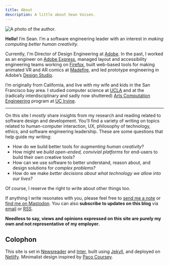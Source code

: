```yaml
---
title: About
description: A little about Sean Voisen.
---
```


<picture>
<source type="image/webp" srcset="{{ site.url }}/assets/images/sean_voisen@64.webp 64w, {{ site.url }}/assets/images/sean_voisen@128.webp 128w, {{ site.url }}/assets/images/sean_voisen@256.webp 256w">
<img src="/assets/images/svoisen@128.jpg" alt="A photo of the author." class="profile-image">
</picture>

**Hello!** I’m Sean. I’m a software engineering leader with an interest in _making computing better human creativity._

Currently, I'm Director of Design Engineering at <a href="https://adobe.com">Adobe</a>. In the past, I worked as an engineer on <a href="https://express.adobe.com">Adobe Express</a>, managed layout and accessibility engineering teams working on <a href="https://mozilla.org">Firefox</a>, built web-based tools for making animated VR and AR comics at <a href="https://techcrunch.com/2022/04/29/madefire-shuts-down/">Madefire</a>, and led prototype engineering in Adobe’s <a href="https://adobe.design">Design Studio</a>. 

I’m originally from California, and live with my wife and kids in the San Francisco bay area. I studied computer science at <a href="https://www.ucla.edu">UCLA</a> and at the (radically interdisciplinary and sadly now shuttered) [Arts Computation Engineering](https://www.ics.uci.edu/grad/degrees/degree_ace.php) program at [UC Irvine](https://www.uci.edu).

<hr>

On this site I <em>mostly</em> share insights from my research and reading related to software design and development. You'll find a variety of writing on topics related to human-computer interaction, UX, philosophy of technology, ethics, and software engineering leadership. These are some questions that help guide my writing:

* How do we build better tools for <em>augmenting human creativity</em>?
* How might we <em>build open-ended, convivial platforms</em> for end-users to build their own creative tools?
* How can we use software to better understand, reason about, and design solutions for <em>complex problems?</em>
* How do we make <em>better decisions about what technology we allow into our lives?</em>

Of course, I reserve the right to write about other things too.

If anything I write resonates with you, please feel free to <a href="#" class="eml-protected">send me a note</a> or <a href="https://front-end.social/@svoisen" title="My Mastodon profile.">find me on Mastodon</a>. You can also <strong>subscribe to updates on this blog</strong> via <a href="https://buttondown.email/seanvoisen" title="Subscribe to my newsletter.">email</a> or <a href="{{ site.url }}/atom.xml" title="Link to the RSS feed.">RSS</a>.

**Needless to say, views and opinions expressed on this site are purely my own and not representative of my employer.**

<aside class="footnote">
<h2>Colophon</h2>

This site is set in <a href="https://fonts.google.com/specimen/Newsreader">Newsreader</a> and <a href="https://rsms.me/inter/">Inter</a>, built using <a href="https://jekyllrb.com/">Jekyll</a>, and deployed on <a href="https://www.netlify.com">Netlify</a>. Minimalist design inspired by <a href="https://paco.me">Paco Coursey</a>.
</aside>

<script>
    function decode(encodedString) {
        var email = ''; 
        var keyInHex = encodedString.substr(0, 2);
        var key = parseInt(keyInHex, 16);
        for (var n = 2; n < encodedString.length; n += 2) {
            var charInHex = encodedString.substr(n, 2)
            var char = parseInt(charInHex, 16);
            var output = char ^ key;
            email += String.fromCharCode(output);
        }

        return email;
    }

    window.addEventListener('DOMContentLoaded', function() {
        const allElements = document.getElementsByClassName('eml-protected');
        const eml = decode('582b3d3936182e37312b3d3676372a3f');
        for (let i = 0; i < allElements.length; i++) {
            allElements[i].href = 'mailto:' + eml;
        }
    });
</script>


